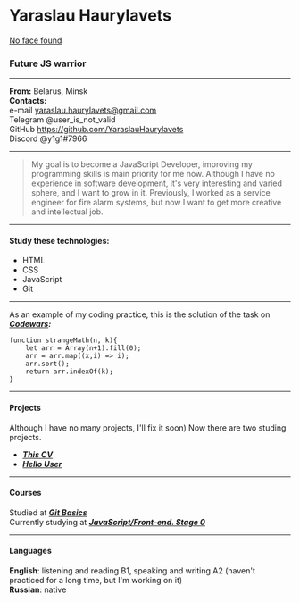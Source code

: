 
# Yaraslau Haurylavets

[No face found](/TrollFace.jpg)

### Future JS warrior

************************************
**From:** Belarus, Minsk            
**Contacts:**                
e-mail yaraslau.haurylavets@gmail.com                  
Telegram @user_is_not_valid                 
GitHub https://github.com/YaraslauHaurylavets                
Discord @y1g1#7966   
                
*********************************

>My goal is to become a JavaScript Developer, improving my programming skills is main priority
for me now. Although I have no experience in software development, it's very interesting and varied
sphere, and I want to grow in it. Previously, I worked as a service engineer for fire alarm systems,
but now I want to get more creative and intellectual job.

***********************************

#### Study these technologies:
* HTML
* CSS
* JavaScript
* Git                                                                           

*****************************************

As an example of my coding practice, this is the solution of the task on ***[Codewars](https://www.codewars.com/kata/604517d65b464d000d51381f):***                 
```
function strangeMath(n, k){
    let arr = Array(n+1).fill(0);
    arr = arr.map((x,i) => i);
    arr.sort();
    return arr.indexOf(k);
} 
```

*******************************

#### Projects
Although I have no many projects, I'll fix it soon) Now there are two studing projects.                                                           
- ***[This CV](https://yaraslauhaurylavets.github.io/trial/cv/)***
- ***[Hello User](https://yaraslauhaurylavets.github.io/git_sandbox/)***

**********************************

#### Courses                                                                 
Studied at ***[Git Basics](https://learn.epam.com/detailsPage?id=16d7f2e7-cc80-4870-928e-400723f732bb)***                                     
Currently studying at ***[JavaScript/Front-end. Stage 0](https://rs.school/js-stage0/)***       
                         
*********************************

#### Languages                                                                               
**English**: listening and reading B1, speaking and writing A2 (haven't practiced for a long time, but I'm working on it)                     
**Russian**: native                                                          





 
 

